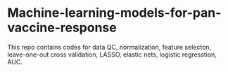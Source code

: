 # Machine-learning-models-for-pan-vaccine-response

This repo contains codes for data QC, normalization, feature selecton, leave-one-out cross validation, LASSO, elastic nets, logistic regresstion, AUC. 
